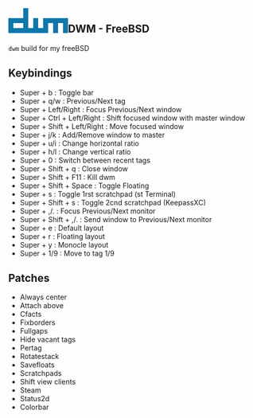 <img src="https://raw.githubusercontent.com/aleister888/freeBSD-dotfiles/master/img/dwm.png" align="left" height="50px">

## DWM - FreeBSD

`dwm` build for my freeBSD

## Keybindings

- Super + b : Toggle bar
- Super + q/w : Previous/Next tag
- Super + Left/Right : Focus Previous/Next window
- Super + Ctrl + Left/Right : Shift focused window with master window
- Super + Shift + Left/Right : Move focused window
- Super + j/k : Add/Remove window to master
- Super + u/i : Change horizontal ratio
- Super + h/l : Change vertical ratio
- Super + 0 : Switch between recent tags
- Super + Shift + q : Close window
- Super + Shift + F11 : Kill dwm
- Super + Shift + Space : Toggle Floating
- Super + s : Toggle 1rst scratchpad (st Terminal)
- Super + Shift + s : Toggle 2cnd scratchpad (KeepassXC)
- Super + ,/. : Focus Previous/Next monitor
- Super + Shift + ,/. : Send window to Previous/Next monitor
- Super + e : Default layout
- Super + r : Floating layout
- Super + y : Monocle layout
- Super + 1/9 : Move to tag 1/9

## Patches

- Always center
- Attach above
- Cfacts
- Fixborders
- Fullgaps
- Hide vacant tags
- Pertag
- Rotatestack
- Savefloats
- Scratchpads
- Shift view clients
- Steam
- Status2d
- Colorbar
